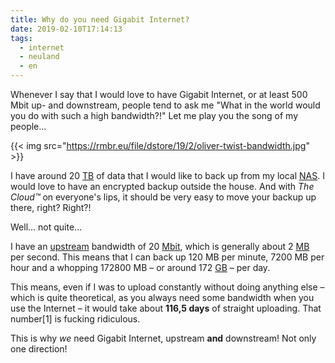```yaml
---
title: Why do you need Gigabit Internet?
date: 2019-02-10T17:14:13
tags:
  - internet
  - neuland
  - en
---
```

Whenever I say that I would love to have Gigabit Internet, or at least 500 Mbit up- and downstream, people tend to ask me "What in the world would you do with such a high bandwidth?!" Let me play you the song of my people...

{{< img src="https://rmbr.eu/file/dstore/19/2/oliver-twist-bandwidth.jpg" >}}

I have around 20 [TB](https://en.wikipedia.org/wiki/Terabyte) of data that I would like to back up from my local [NAS](https://en.wikipedia.org/wiki/Network-attached_storage). I would love to have an encrypted backup outside the house. And with _The Cloud™_ on everyone's lips, it should be very easy to move your backup up there, right? Right?!

Well... not quite...

I have an [upstream](https://en.wikipedia.org/wiki/Upstream_\(networking\)) bandwidth of 20 [Mbit](https://en.wikipedia.org/wiki/Megabit), which is generally about 2 [MB](https://en.wikipedia.org/wiki/Megabyte) per second. This means that I can back up 120 MB per minute, 7200 MB per hour and a whopping 172800 MB – or around 172 [GB](https://en.wikipedia.org/wiki/Gigabyte) – per day.

This means, even if I was to upload constantly without doing anything else – which is quite theoretical, as you always need some bandwidth when you use the Internet – it would take about **116,5 days** of straight uploading. That number[1] is fucking ridiculous.

This is why _we_ need Gigabit Internet, upstream **and** downstream! Not only one direction!

[^1]: With 500 Mbit, it would be 62 MB per second, 3,7 GB per minute, 223,2 GB per hour and 5,4 TB a day. With 1000 Mbit / 1 Gbit roughly twice that much.
